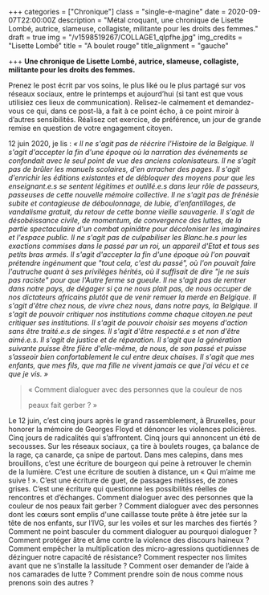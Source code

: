 +++
categories = ["Chronique"]
class = "single-e-magine"
date = 2020-09-07T22:00:00Z
description = "Métal croquant, une chronique de Lisette Lombé, autrice, slameuse, collagiste, militante pour les droits des femmes."
draft = true
img = "/v1598519267/COLLAGE1_qlpfhe.jpg"
img_credits = "Lisette Lombé"
title = "A boulet rouge"
title_alignment = "gauche"

+++
**Une chronique de Lisette Lombé, autrice, slameuse, collagiste, militante pour les droits des femmes.**

Prenez le post écrit par vos soins, le plus liké ou le plus partagé sur vos réseaux sociaux, entre le printemps et aujourd’hui (si tant est que vous utilisiez ces lieux de communication). Relisez-le calmement et demandez-vous ce qui, dans ce post-là, a fait à ce point écho, à ce point miroir à d’autres sensibilités. Réalisez cet exercice, de préférence, un jour de grande remise en question de votre engagement citoyen. 

12 juin 2020, je lis : _« Il ne s'agit pas de réécrire l'Histoire de la Belgique. Il s'agit d'accepter la fin d'une époque où la narration des événements se confondait avec le seul point de vue des anciens colonisateurs. Il ne s'agit pas de brûler les manuels scolaires, d'en arracher des pages. Il s'agit d'enrichir les éditions existantes et de débloquer des moyens pour que les enseignant.e.s se sentent légitimes et outillé.e.s dans leur rôle de passeurs, passeuses de cette nouvelle mémoire collective. Il ne s'agit pas de frénésie subite et contagieuse de déboulonnage, de lubie, d'enfantillages, de vandalisme gratuit, du retour de cette bonne vieille sauvagerie. Il s'agit de désobéissance civile, de momentum, de convergence des luttes, de la partie spectaculaire d'un combat opiniâtre pour décoloniser les imaginaires et l'espace public. Il ne s'agit pas de culpabiliser les Blanc.he.s pour les exactions commises dans le passé par un roi, un appareil d'Etat et tous ses petits bras armés. Il s'agit d'accepter la fin d'une époque où l'on pouvait prétendre ingénument que "tout cela, c'est du passé", où l'on pouvait faire l'autruche quant à ses privilèges hérités, où il suffisait de dire "je ne suis pas raciste" pour que l'Autre ferme sa gueule. Il ne s'agit pas de rentrer dans notre pays, de dégager si ça ne nous plait pas, de nous occuper de nos dictateurs africains plutôt que de venir remuer la merde en Belgique. Il s'agit d'être chez nous, de vivre chez nous, dans notre pays, la Belgique. Il s'agit de pouvoir critiquer nos institutions comme chaque citoyen.ne peut critiquer ses institutions. Il s'agit de pouvoir choisir ses moyens d'action sans être traité.e.s de singes. Il s'agit d'être respecté.e s et non d'être aimé.e.s. Il s'agit de justice et de réparation. Il s'agit que la génération suivante puisse être fière d'elle-même, de nous, de son passé et puisse s’asseoir bien confortablement le cul entre deux chaises. Il s'agit que mes enfants, que mes fils, que ma fille ne vivent jamais ce que j'ai vécu et ce que je vis. »_ 

> « Comment dialoguer avec des personnes que la couleur de nos
>
> peaux fait gerber ? »

Le 12 juin, c’est cinq jours après le grand rassemblement, à Bruxelles, pour honorer la mémoire de Georges Floyd et dénoncer les violences policières. Cinq jours de radicalités qui s’affrontent. Cinq jours qui annoncent un été de secousses. Sur les réseaux sociaux, ça tire à boulets rouges, ça balance de la rage, ça canarde, ça snipe de partout. Dans mes calepins, dans mes brouillons, c’est une écriture de bourgeon qui peine à retrouver le chemin de la lumière. C’est une écriture de soutien à distance, un « Qui m’aime me suive ! ». C’est une écriture de guet, de passages métisses, de zones grises. C’est une écriture qui questionne les possibilités réelles de rencontres et d’échanges. Comment dialoguer avec des personnes que la couleur de nos peaux fait gerber ? Comment dialoguer avec des personnes dont les cœurs sont emplis d'une caillasse toute prête à être jetée sur la tête de nos enfants, sur l’IVG, sur les voiles et sur les marches des fiertés ? Comment ne point basculer du comment dialoguer au pourquoi dialoguer ? Comment protéger âtre et âme contre la violence des discours haineux ? Comment empêcher la multiplication des micro-agressions quotidiennes de dézinguer notre capacité de résistance? Comment respecter nos limites avant que ne s’installe la lassitude ? Comment oser demander de l’aide à nos camarades de lutte ? Comment prendre soin de nous comme nous prenons soin des autres ?